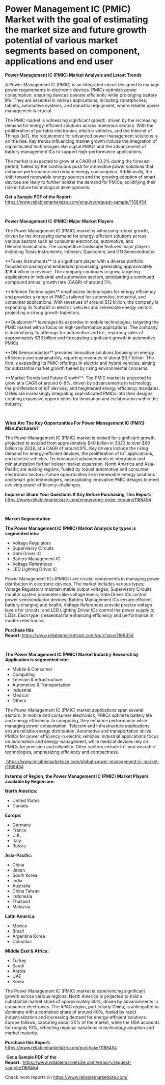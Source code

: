 <p><h1>Power Management IC (PMIC) Market with the goal of estimating the market size and future growth potential of various market segments based on component, applications and end user</h1></p><p><strong>Power Management IC (PMIC) Market Analysis and Latest Trends</strong></p>
<p><p>A Power Management IC (PMIC) is an integrated circuit designed to manage power requirements in electronic devices. PMICs optimize power consumption, ensuring devices operate efficiently while prolonging battery life. They are essential in various applications, including smartphones, tablets, automotive systems, and industrial equipment, where reliable power management is crucial.</p><p>The PMIC market is witnessing significant growth, driven by the increasing demand for energy-efficient solutions across numerous sectors. With the proliferation of portable electronics, electric vehicles, and the Internet of Things (IoT), the requirement for advanced power management solutions is on the rise. Key trends influencing market growth include the integration of sophisticated technologies like digital PMICs and the advancement of battery management ICs to support high-performance applications.</p><p>The market is expected to grow at a CAGR of 10.3% during the forecast period, fueled by the continuous push for innovative power solutions that enhance performance and reduce energy consumption. Additionally, the shift toward renewable energy sources and the growing adoption of smart devices are likely to further bolster the demand for PMICs, solidifying their role in future technological developments.</p></p>
<p><strong>Get a Sample PDF of the Report:&nbsp;</strong> <a href="https://www.reliablemarketsize.com/enquiry/request-sample/1168454?utm_campaign=2625&utm_medium=2&utm_source=Github&utm_content=ia&utm_term=07042025&utm_id=power-management-ic-pmic">https://www.reliablemarketsize.com/enquiry/request-sample/1168454</a></p>
<p>&nbsp;</p>
<p><strong>Power Management IC (PMIC) Major Market Players</strong></p>
<p><p>The Power Management IC (PMIC) market is witnessing robust growth, driven by the increasing demand for energy-efficient solutions across various sectors such as consumer electronics, automotive, and telecommunications. The competitive landscape features major players including Texas Instruments, Infineon, Qualcomm, and ON Semiconductor.</p><p>**Texas Instruments** is a significant player with a diverse portfolio focused on analog and embedded processing, generating approximately $18.4 billion in revenue. The company continues to grow, targeting applications in industrial and automotive sectors, anticipating a continued compound annual growth rate (CAGR) of around 5%.</p><p>**Infineon Technologies** emphasizes technologies for energy efficiency and provides a range of PMICs tailored for automotive, industrial, and consumer applications. With revenues of around $12 billion, the company is expanding its footprint in electric vehicles and renewable energy sectors, projecting a strong growth trajectory.</p><p>**Qualcomm** leverages its expertise in mobile technologies, targeting the PMIC market with a focus on high-performance applications. The company is diversifying its offerings for automotive and IoT, reporting sales of approximately $33 billion and forecasting significant growth in automotive PMICs.</p><p>**ON Semiconductor** provides innovative solutions focusing on energy efficiency and sustainability, reporting revenues of about $6.7 billion. The firm is expanding its PMIC offerings in electric and hybrid vehicles, aiming for substantial market growth fueled by rising environmental concerns.</p><p>**Market Trends and Future Growth**: The PMIC market is projected to grow at a CAGR of around 6-8%, driven by advancements in technology, the proliferation of IoT devices, and heightened energy efficiency mandates. OEMs are increasingly integrating sophisticated PMICs into their designs, creating expansive opportunities for innovation and collaboration within the industry.</p></p>
<p>&nbsp;</p>
<p><strong>What Are The Key Opportunities For Power Management IC (PMIC) Manufacturers?</strong></p>
<p><p>The Power Management IC (PMIC) market is poised for significant growth, projected to expand from approximately $40 billion in 2023 to over $60 billion by 2028, at a CAGR of around 9%. Key drivers include the rising demand for energy-efficient devices, the proliferation of IoT applications, and electric vehicles. Technological advancements in integration and miniaturization further bolster market expansion. North America and Asia-Pacific are leading regions, fueled by robust automotive and consumer electronics sectors. Future opportunities lie in renewable energy solutions and smart grid technologies, necessitating innovative PMIC designs to meet evolving power efficiency challenges.</p></p>
<p><strong>Inquire or Share Your Questions If Any Before Purchasing This Report:</strong> <a href="https://www.reliablemarketsize.com/enquiry/pre-order-enquiry/1168454?utm_campaign=2625&utm_medium=2&utm_source=Github&utm_content=ia&utm_term=07042025&utm_id=power-management-ic-pmic">https://www.reliablemarketsize.com/enquiry/pre-order-enquiry/1168454</a></p>
<p>&nbsp;</p>
<p><strong>Market Segmentation</strong></p>
<p><strong>The Power Management IC (PMIC) Market Analysis by types is segmented into:</strong></p>
<p><ul><li>Voltage Regulators</li><li>Supervisory Circuits</li><li>Gate Driver IC</li><li>Battery Management IC</li><li>Voltage References</li><li>LED Lighting Driver IC</li></ul></p>
<p><p>Power Management ICs (PMICs) are crucial components in managing power distribution in electronic devices. The market includes various types: Voltage Regulators maintain stable output voltages; Supervisory Circuits monitor system parameters like voltage levels; Gate Driver ICs control power semiconductor devices; Battery Management ICs ensure efficient battery charging and health; Voltage References provide precise voltage levels for circuits; and LED Lighting Driver ICs control the power supply to LEDs. Each type is essential for enhancing efficiency and performance in modern electronics.</p></p>
<p><strong>Purchase this Report:&nbsp;</strong><a href="https://www.reliablemarketsize.com/purchase/1168454?utm_campaign=2625&utm_medium=2&utm_source=Github&utm_content=ia&utm_term=07042025&utm_id=power-management-ic-pmic">https://www.reliablemarketsize.com/purchase/1168454</a></p>
<p>&nbsp;</p>
<p><strong>The Power Management IC (PMIC) Market Industry Research by Application is segmented into:</strong></p>
<p><ul><li>Mobile & Consumer</li><li>Computing</li><li>Telecom & infrastructure</li><li>Automotive & Transportation</li><li>Industrial</li><li>Medical</li><li>Others</li></ul></p>
<p><p>The Power Management IC (PMIC) market applications span several sectors. In mobile and consumer electronics, PMICs optimize battery life and energy efficiency. In computing, they enhance performance while managing power consumption. Telecom and infrastructure applications ensure reliable energy distribution. Automotive and transportation utilize PMICs for power efficiency in electric vehicles. Industrial applications focus on automation and energy management, while medical devices rely on PMICs for precision and reliability. Other sectors include IoT and wearable technologies, emphasizing efficiency and compactness.</p></p>
<p><a href="https://www.reliablemarketsize.com/global-power-management-ic-market-r1168454?utm_campaign=2625&utm_medium=2&utm_source=Github&utm_content=ia&utm_term=07042025&utm_id=power-management-ic-pmic">&nbsp;https://www.reliablemarketsize.com/global-power-management-ic-market-r1168454</a></p>
<p><strong>In terms of Region, the Power Management IC (PMIC) Market Players available by Region are:</strong></p>
<p>
    <p> <strong> North America: </strong>
        <ul>
            <li>United States</li>
            <li>Canada</li>
        </ul>
        </p> 
    <p> <strong> Europe: </strong>
        <ul>
            <li>Germany</li>
            <li>France</li>
            <li>U.K.</li>
            <li>Italy</li>
            <li>Russia</li>
        </ul>
        </p> 
    <p> <strong> Asia-Pacific: </strong>
        <ul>
            <li>China</li>
            <li>Japan</li>
            <li>South Korea</li>
            <li>India</li>
            <li>Australia</li>
            <li>China Taiwan</li>
            <li>Indonesia</li>
            <li>Thailand</li>
            <li>Malaysia</li>
        </ul>
        </p> 
    <p> <strong> Latin America: </strong>
        <ul>
            <li>Mexico</li>
            <li>Brazil</li>
            <li>Argentina Korea</li>
            <li>Colombia</li>
        </ul>
        </p> 
    <p> <strong> Middle East & Africa: </strong>
        <ul>
            <li>Turkey</li>
            <li>Saudi</li>
            <li>Arabia</li>
            <li>UAE</li>
            <li>Korea</li>
        </ul>
    </p>
    </p>
<p><p>The Power Management IC (PMIC) market is experiencing significant growth across various regions. North America is projected to hold a substantial market share of approximately 30%, driven by advancements in consumer electronics. The APAC region, particularly China, is anticipated to dominate with a combined share of around 40%, fueled by rapid industrialization and increasing demand for energy-efficient solutions. Europe follows, capturing about 20% of the market, while the USA accounts for roughly 10%, reflecting regional variations in technology adoption and market maturity.</p></p>
<p><strong>Purchase this Report: </strong><a href="https://www.reliablemarketsize.com/purchase/1168454?utm_campaign=2625&utm_medium=2&utm_source=Github&utm_content=ia&utm_term=07042025&utm_id=power-management-ic-pmic">https://www.reliablemarketsize.com/purchase/1168454</a></p>
<p>&nbsp;<strong>Get a Sample PDF of the Report:&nbsp;&nbsp;</strong><a href="https://www.reliablemarketsize.com/enquiry/request-sample/1168454?utm_campaign=2625&utm_medium=2&utm_source=Github&utm_content=ia&utm_term=07042025&utm_id=power-management-ic-pmic">https://www.reliablemarketsize.com/enquiry/request-sample/1168454</a></p>
<p><strong></strong></p>
<p>Check more reports on <a href="https://www.reliablemarketsize.com/?utm_campaign=2625&utm_medium=2&utm_source=Github&utm_content=ia&utm_term=07042025&utm_id=power-management-ic-pmic">https://www.reliablemarketsize.com/</a></p>